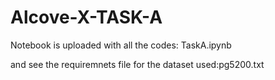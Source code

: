 # Alcove-X-TASK-A
Notebook is uploaded with all the codes: TaskA.ipynb 

and see the requiremnets file for the dataset used:pg5200.txt
